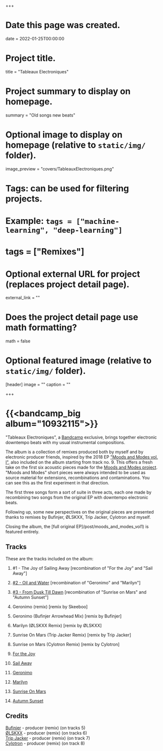 +++
# Date this page was created.
date = 2022-01-25T00:00:00

# Project title.
title = "Tableaux Electroniques"

# Project summary to display on homepage.
summary = "Old songs new beats"

# Optional image to display on homepage (relative to `static/img/` folder).
image_preview = "covers/TableauxElectroniques.png"

# Tags: can be used for filtering projects.
# Example: `tags = ["machine-learning", "deep-learning"]`
# tags = ["Remixes"]

# Optional external URL for project (replaces project detail page).
external_link = ""

# Does the project detail page use math formatting?
math = false

# Optional featured image (relative to `static/img/` folder).
[header]
image = ""
caption = ""

+++

# {{<bandcamp_big album="10932115">}}

"Tableaux Electroniques", a [Bandcamp](https://skeeboo.bandcamp.com/album/tableaux-electroniques) exclusive, brings together electronic downtempo beats with my usual instrumental compositions. 

The album is a collection of remixes produced both by myself and by electronic producer friends, inspired by the 2018 EP ["Moods and Modes vol. I"](/music/moods_and_modes_vol1), also included on the album starting from track no. 9. This offers a fresh take on the first six acoustic pieces made for the [Moods and Modes project](/post/moods_and_modes). "Moods and Modes" short pieces were always intended to be used as source material for extensions, recombinations and contaminations. You can see this as the first experiment in that direction.

The first three songs form a sort of suite in three acts, each one made by recombining two songs from the original EP with downtempo electronic beats. 

Following up, some new perspectives on the original pieces are presented thanks to remixes by Bufinjer, ØLSKXX, Trip Jacker, Cylotron and myself.

Closing the album, the [full original EP]/post/moods_and_modes_vol1) is featured entirely.

## Tracks

These are the tracks included on the album:

1. #1 - The Joy of Sailing Away \[recombination of "For the Joy" and "Sail Away"\]
2. [#2 - Oil and Water](/music/oil_and_water) \[recombination of "Geronimo" and "Marilyn"\]
3. [#3 - From Dusk Till Dawn](/music/from_dusk_till_dawn) \[recombination of "Sunrise on Mars" and "Autumn Sunset"\]

4. Geronimo (remix) \[remix by Skeeboo\]
5. Geronimo (Bufinjer Arrowhead Mix) \[remix by Bufinjer\]
6. Marilyn (ØLSKXX Remix) \[remix by ØLSKXX\]
7. Sunrise On Mars (Trip Jacker Remix) \[remix by Trip Jacker\]
8. Sunrise on Mars (Cylotron Remix) \[remix by Cylotron\]

9. [For the Joy](/music/for_the_joy)
10. [Sail Away](/music/sail_away)
11. [Geronimo](/music/geronimo)
12. [Marilyn](/music/marilyn)
13. [Sunrise On Mars](/music/sunrise_on_mars)
14. [Autumn Sunset](/music/autumn_sunset)


## Credits

[Bufinjer](http://www.bufinjer.com) - producer (remix) (on tracks 5) <br/>
[ØLSKXX](https://www.oakhirecords.com/artists/olskee) - producer (remix) (on tracks 6) <br/>
[Trip Jacker](https://www.tripjacker.com) - producer (remix) (on track 7) <br/>
[Cylotron](https://www.beatport.com/artist/cylotron/838924) - producer (remix) (on track 8)
